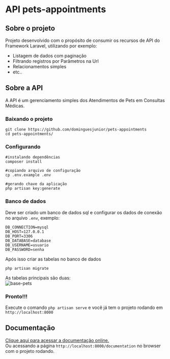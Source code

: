 # API pets-appointments

## Sobre o projeto
Projeto desenvolvido com o propósito de consumir os recursos de API do Framework Laravel, utilizando por exemplo:
- Listagem de dados com paginação
- Filtrando registros por Parâmetros na Url
- Relacionamentos simples
- etc..

## Sobre a API
A API é um gerenciamento simples dos Atendimentos de Pets em Consultas Médicas.

### Baixando o projeto

    git clone https://github.com/dominguesjunior/pets-appointments
    cd pets-appointments/

### Configurando
    
    #instalando dependências
    composer install

    #copiando arquivo de configuração
    cp .env.example .env

    #gerando chave da aplicação
    php artisan key:generate

### Banco de dados
Deve ser criado um banco de dados sql e configurar os dados de conexão no arquivo `.env`, exemplo:

    DB_CONNECTION=mysql
    DB_HOST=127.0.0.1
    DB_PORT=3306
    DB_DATABASE=database
    DB_USERNAME=usuario
    DB_PASSWORD=senha
    
Após isso criar as tabelas no banco de dados

    php artisan migrate
    
As tabelas principais são duas:<br>
![base-pets](https://user-images.githubusercontent.com/53835682/108649711-a365a580-749c-11eb-9b7e-04d0ea75a2e9.png)

### Pronto!!!
Execute o comando `php artisan serve` e você já tem o projeto rodando em `http://localhost:8000`

## Documentação
[Clique aqui para acessar a documentação online.](http://pets.dariojunior.me) <br>
Ou acessando a página `http://localhost:8000/documentation` no browser com o projeto rodando.
